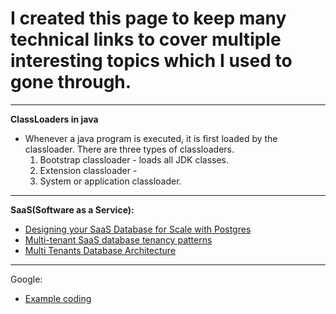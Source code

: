 # I created this page to keep many technical links to cover multiple interesting topics which I used to gone through.

***
**ClassLoaders in java**
   * Whenever a java program is executed, it is first loaded by the classloader. There are three types of classloaders.
      1. Bootstrap classloader - loads all JDK classes.
      2. Extension classloader -
      3. System or application classloader.

***
**SaaS(Software as a Service):**
* [Designing your SaaS Database for Scale with Postgres](https://docs.citusdata.com/en/v8.0/articles/designing_saas.html)
* [Multi-tenant SaaS database tenancy patterns](https://docs.microsoft.com/en-us/azure/sql-database/saas-tenancy-app-design-patterns)
* [Multi Tenants Database Architecture](https://www.codeproject.com/Articles/51334/Multi-Tenants-Database-Architecture)


***
Google:
* [Example coding](https://www.youtube.com/watch?v=XKu_SEDAykw)

